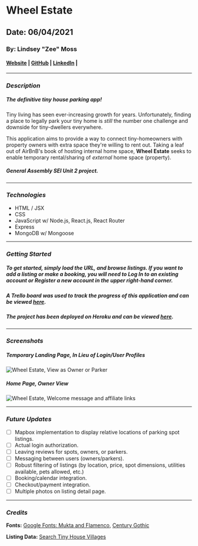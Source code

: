 # Wheel Estate
## Date: 06/04/2021

### By: Lindsey "Zee" Moss


#### [Website](#) | [GitHub](https://github.com/Lindsey-Moss/) | [LinkedIn](https://www.linkedin.com/in/lindsey-zee-moss/) | 
***
### ***Description***
##### The definitive tiny house parking app!
Tiny living has seen ever-increasing growth for years. Unfortunately, finding a place to legally park your tiny home is *still* the number one challenge and downside for tiny-dwellers everywhere.

This application aims to provide a way to connect tiny-homeowners with property owners with extra space they're willing to rent out. Taking a leaf out of AirBnB's book of hosting internal home space, **Wheel Estate** seeks to enable temporary rental/sharing of *external* home space (property).

##### *General Assembly SEI Unit 2 project.*

***

### ***Technologies***
* HTML / JSX
* CSS
* JavaScript w/ Node.js, React.js, React Router
* Express
* MongoDB w/ Mongoose

***

### ***Getting Started***
##### To get started, simply load the URL, and browse listings. If you want to add a listing or make a booking, you will need to Log In to an existing account or Register a new account in the upper right-hand corner.
##### A Trello board was used to track the progress of this application and can be viewed [here](https://trello.com/b/bg4MXsCq/wheel-estate-a-tiny-house-parking-app).
##### The project has been deployed on Heroku and can be viewed [here](https://damp-fortress-68265.herokuapp.com/).
***

### ***Screenshots***

##### Temporary Landing Page, In Lieu of Login/User Profiles
![Wheel Estate, View as Owner or Parker](https://trello-attachments.s3.amazonaws.com/60ba9beef042d9282f5633e9/1036x929/4e8320fe324fa28ddf6c1550a010e4f2/ss_temp-landing.jpg)

##### Home Page, Owner View
![Wheel Estate, Welcome message and affiliate links](https://trello-attachments.s3.amazonaws.com/60ba9c3e173cc836f0a0a3b4/1049x932/163f4a423978a3a157daf2851b6f2da6/image.png)
***

### ***Future Updates***
- [ ] Mapbox implementation to display relative locations of parking spot listings.
- [ ] Actual login authorization.
- [ ] Leaving reviews for spots, owners, or parkers.
- [ ] Messaging between users (owners/parkers).
- [ ] Robust filtering of listings (by location, price, spot dimensions, utilities available, pets allowed, etc.)
- [ ] Booking/calendar integration.
- [ ] Checkout/payment integration.
- [ ] Multiple photos on listing detail page.

***

### ***Credits***

**Fonts:** [Google Fonts: Mukta and Flamenco](https://fonts.google.com/), [Century Gothic](https://www.cufonfonts.com/font/century-gothic)

**Listing Data:** [Search Tiny House Villages](https://searchtinyhousevillages.com/)